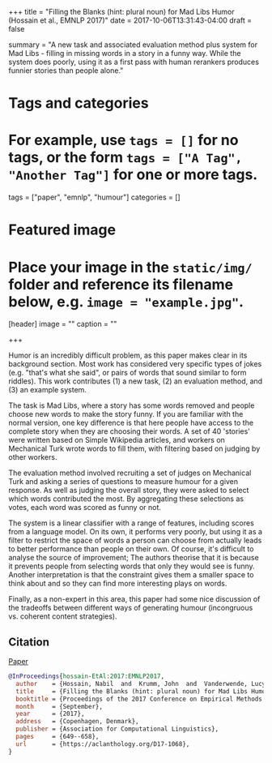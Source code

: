+++
title = "Filling the Blanks (hint: plural noun) for Mad Libs Humor (Hossain et al., EMNLP 2017)"
date = 2017-10-06T13:31:43-04:00
draft = false

summary = "A new task and associated evaluation method plus system for Mad Libs - filling in missing words in a story in a funny way. While the system does poorly, using it as a first pass with human rerankers produces funnier stories than people alone."

# Tags and categories
# For example, use `tags = []` for no tags, or the form `tags = ["A Tag", "Another Tag"]` for one or more tags.
tags = ["paper", "emnlp", "humour"]
categories = []

# Featured image
# Place your image in the `static/img/` folder and reference its filename below, e.g. `image = "example.jpg"`.
[header]
image = ""
caption = ""

+++

Humor is an incredibly difficult problem, as this paper makes clear in its background section.
Most work has considered very specific types of jokes (e.g. "that's what she said", or pairs of words that sound similar to form riddles).
This work contributes (1) a new task, (2) an evaluation method, and (3) an example system.

The task is Mad Libs, where a story has some words removed and people choose new words to make the story funny.
If you are familiar with the normal version, one key difference is that here people have access to the complete story when they are choosing their words.
A set of 40 'stories' were written based on Simple Wikipedia articles, and workers on Mechanical Turk wrote words to fill them, with filtering based on judging by other workers.

The evaluation method involved recruiting a set of judges on Mechanical Turk and asking a series of questions to measure humour for a given response.
As well as judging the overall story, they were asked to select which words contributed the most.
By aggregating these selections as votes, each word was scored as funny or not.

The system is a linear classifier with a range of features, including scores from a language model.
On its own, it performs very poorly, but using it as a filter to restrict the space of words a person can choose from actually leads to better performance than people on their own.
Of course, it's difficult to analyse the source of improvement;
The authors theorise that it is because it prevents people from selecting words that only they would see is funny.
Another interpretation is that the constraint gives them a smaller space to think about and so they can find more interesting plays on words.

Finally, as a non-expert in this area, this paper had some nice discussion of the tradeoffs between different ways of generating humour (incongruous vs. coherent content strategies).

## Citation

[Paper](https://aclanthology.org/D17-1068)

```bibtex
@InProceedings{hossain-EtAl:2017:EMNLP2017,
  author    = {Hossain, Nabil  and  Krumm, John  and  Vanderwende, Lucy  and  Horvitz, Eric  and  Kautz, Henry},
  title     = {Filling the Blanks (hint: plural noun) for Mad Libs Humor},
  booktitle = {Proceedings of the 2017 Conference on Empirical Methods in Natural Language Processing},
  month     = {September},
  year      = {2017},
  address   = {Copenhagen, Denmark},
  publisher = {Association for Computational Linguistics},
  pages     = {649--658},
  url       = {https://aclanthology.org/D17-1068},
}
```

